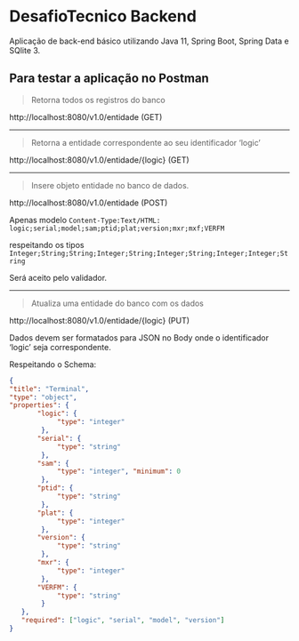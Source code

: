 # DesafioTecnico Backend
Aplicação de back-end básico utilizando Java 11, Spring Boot, Spring Data e SQlite 3.

## Para testar a aplicação no Postman


>Retorna todos os registros do banco

http://localhost:8080/v1.0/entidade (GET)

---

>Retorna a entidade correspondente ao seu identificador ‘logic’

http://localhost:8080/v1.0/entidade/{logic} (GET) 

---

>Insere objeto entidade no banco de dados.

http://localhost:8080/v1.0/entidade (POST) 

Apenas modelo 
<code>Content-Type:Text/HTML: logic;serial;model;sam;ptid;plat;version;mxr;mxf;VERFM</code>

respeitando os tipos
<code>Integer;String;String;Integer;String;Integer;String;Integer;Integer;String</code>

Será aceito pelo validador.

---

>Atualiza uma entidade do banco com os dados

http://localhost:8080/v1.0/entidade/{logic} (PUT)

Dados devem ser formatados para JSON no Body onde o identificador ‘logic’ seja correspondente.

Respeitando o Schema:

```json
{ 
"title": "Terminal", 
"type": "object", 
"properties": { 
       "logic": { 
            "type": "integer" 
        }, 
       "serial": { 
            "type": "string" 
        }, 
       "sam": { 
            "type": "integer", "minimum": 0 
        }, 
       "ptid": {    
            "type": "string" 
        }, 
       "plat": { 
            "type": "integer" 
        }, 
       "version": { 
            "type": "string" 
        }, 
       "mxr": { 
            "type": "integer" 
        }, 
       "VERFM": { 
            "type": "string" 
        } 
   }, 
   "required": ["logic", "serial", "model", "version"] 
}
```
